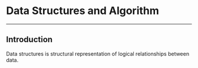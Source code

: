 #   Data Structures and Algorithm
***
## Introduction
Data structures is structural representation of logical relationships between data. 